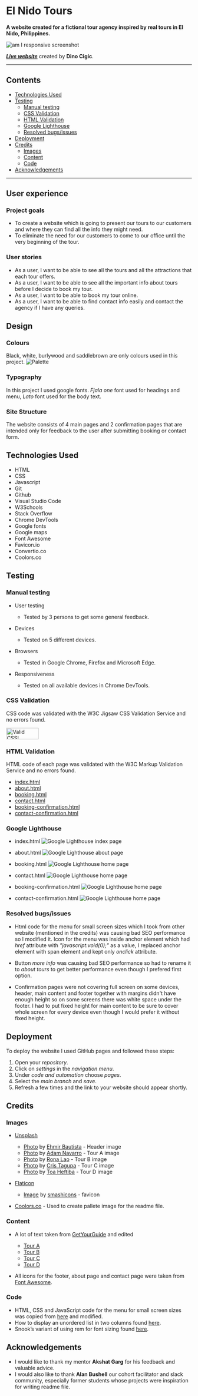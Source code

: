 # El Nido Tours

**A website created for a fictional tour agency inspired by real tours in El Nido, Philippines.**

![am I responsive screenshot](assets/images/readme/responsive-screenshot.jpg)

***[Live website](https://dcigic92.github.io/pp1-el-nido-tours/index.html)*** created by **Dino Cigic**.

***

## Contents

- [Technologies Used](#technologies-used)
- [Testing](#testing)
    - [Manual testing](#manual-testing)
    - [CSS Validation](#css-validation)
    - [HTML Validation](#html-validation)
    - [Google Lighthouse](#google-lighthouse)
    - [Resolved bugs/issues](#resolved-bugsissues)
- [Deployment](#deployment)
- [Credits](#credits)
    - [Images](#images)
    - [Content](#images)
    - [Code](#code)
- [Acknowledgements](#acknowledgements)

***

## User experience

### Project goals
- To create a website which is going to present our tours to our customers and where they can find all the info they might need.
- To eliminate the need for our customers to come to our office until the very beginning of the tour.

### User stories
- As a user, I want to be able to see all the tours and all the attractions that each tour offers.
- As a user, I want to be able to see all the important info about tours before I decide to book my tour.
- As a user, I want to be able to book my tour online.
- As a user, I want to be able to find contact info easily and contact the agency if I have any queries.

## Design

### Colours
Black, white, burlywood and saddlebrown are only colours used in this project.
![Palette](assets/images/readme/palette.png)

### Typography
In this project I used google fonts. *Fjala one* font used for headings and menu, *Lato* font used for the body text.

### Site Structure
The website consists of 4 main pages and 2 confirmation pages that are intended only for feedback to the user after submitting booking or contact form.

## Technologies Used
- HTML
- CSS
- Javascript
- Git
- Github
- Visual Studio Code
- W3Schools
- Stack Overflow
- Chrome DevTools
- Google fonts
- Google maps
- Font Awesome
- Favicon.io
- Convertio.co
- Coolors.co

## Testing

### Manual testing

- User testing
    - Tested by 3 persons to get some general feedback.

- Devices
    - Tested on 5 different devices.

- Browsers
    - Tested in Google Chrome, Firefox and Microsoft Edge.

- Responsiveness
    - Tested on all available devices in Chrome DevTools.

### CSS Validation
CSS code was validated with the W3C Jigsaw CSS Validation Service and no errors found.
<p>
    <a href="http://jigsaw.w3.org/css-validator/check/referer">
        <img style="border:0;width:88px;height:31px"
            src="http://jigsaw.w3.org/css-validator/images/vcss"
            alt="Valid CSS!" />
    </a>
</p>

### HTML Validation
HTML code of each page was validated with the W3C Markup Validation Service and no errors found.
- [index.html](https://validator.w3.org/nu/?doc=https%3A%2F%2Fdcigic92.github.io%2Fpp1-el-nido-tours%2Findex.html)
- [about.html](https://validator.w3.org/nu/?doc=https%3A%2F%2Fdcigic92.github.io%2Fpp1-el-nido-tours%2Fabout.html)
- [booking.html](https://validator.w3.org/nu/?doc=https%3A%2F%2Fdcigic92.github.io%2Fpp1-el-nido-tours%2Fbooking.html)
- [contact.html](https://validator.w3.org/nu/?doc=https%3A%2F%2Fdcigic92.github.io%2Fpp1-el-nido-tours%2Fcontact.html)
- [booking-confirmation.html](https://validator.w3.org/nu/?doc=https%3A%2F%2Fdcigic92.github.io%2Fpp1-el-nido-tours%2Fbooking-confirmation.html)
- [contact-confirmation.html](https://validator.w3.org/nu/?doc=https%3A%2F%2Fdcigic92.github.io%2Fpp1-el-nido-tours%2Fcontact-confirmation.html)

### Google Lighthouse

- index.html
![Google Lighthouse index page](assets/images/readme/index-lighthouse.jpg)

- about.html
![Google Lighthouse about page](assets/images/readme/about-lighthouse.jpg)

- booking.html
![Google Lighthouse home page](assets/images/readme/booking-lighthouse.jpg)

- contact.html
![Google Lighthouse home page](assets/images/readme/contact-lighthouse.jpg)

- booking-confirmation.html
![Google Lighthouse home page](assets/images/readme/booking-confirmation-lighthouse.jpg)

- contact-confirmation.html
![Google Lighthouse home page](assets/images/readme/contact-confirmation-lighthouse.jpg)

### Resolved bugs/issues

- Html code for the menu for small screen sizes which I took from other website (mentioned in the credits) was causing bad SEO performance so I modified it. Icon for the menu was inside anchor element which had *href* attribute with *"javascript:void(0);"* as a value, I replaced anchor element with span element and kept only *onclick* attribute.

- Button *more info* was causing bad SEO performance so had to rename it to *about tours* to get better performance even though I prefered first option.

- Confirmation pages were not covering full screen on some devices, header, main content and footer together with margins didn't have enough height so on some screens there was white space under the footer. I had to put fixed height for main content to be sure to cover whole screen for every device even though I would prefer it without fixed height.

## Deployment

To deploy the website I used GitHub pages and followed these steps:

1. Open your *repository*.
2. Click on *settings* in the *navigation menu*.
3. Under *code and automation* choose *pages*.
4. Select the *main branch* and *save*.
5. Refresh a few times and the link to your website should appear shortly.

## Credits

### Images 

- [Unsplash](https://unsplash.com/)
    - [Photo](https://unsplash.com/photos/xmw-2dMRH3Y) by [Ehmir Bautista](https://unsplash.com/es/@ehmirbautista) - Header image
    - [Photo](https://unsplash.com/photos/qXcl3z7_AOc) by [Adam Navarro](https://unsplash.com/ko/@adamnavarro_) - Tour A image
    - [Photo](https://unsplash.com/photos/JcLgfW2pccc) by [Rona Lao](https://unsplash.com/es/@ronalao) - Tour B image
    - [Photo](https://unsplash.com/photos/is-iq9wqMWw) by [Cris Tagupa](https://unsplash.com/es/@cjtagupa) - Tour C image
    - [Photo](https://unsplash.com/photos/DvyEkhT3RUU) by [Toa Heftiba](https://unsplash.com/@heftiba) - Tour D image

- [Flaticon](https://www.flaticon.com/)
    - [Image](https://www.flaticon.com/free-icon/island_4617266) by [smashicons](https://www.flaticon.com/authors/smashicons) - favicon

- [Coolors.co](https://coolors.co/) - Used to create pallete image for the readme file.

### Content

- A lot of text taken from [GetYourGuide](https://www.getyourguide.com/) and edited
    - [Tour A](https://www.getyourguide.com/el-nido-l974/el-nido-island-hopping-tour-a-lagoons-and-beaches-t217227/)
    - [Tour B](https://www.getyourguide.com/el-nido-l974/el-nido-island-hopping-tour-b-cudognong-cave-more-t228373/)
    - [Tour C](https://www.getyourguide.com/hidden-beach-l104676/el-nido-island-hopping-tour-c-hidden-beaches-shrine-t219591/)
    - [Tour D](https://www.getyourguide.com/el-nido-l974/el-nido-hidden-beaches-and-lagoons-boat-hopping-tour-d-t229222/)

- All icons for the footer, about page and contact page were taken from [Font Awesome](https://fontawesome.com/).

### Code

- HTML, CSS and JavaScript code for the menu for small screen sizes was copied from [here](https://www.w3schools.com/howto/tryit.asp?filename=tryhow_js_topnav) and modified.
- How to display an unordered list in two columns found [here](https://stackoverflow.com/questions/14745297/how-to-display-an-unordered-list-in-two-columns).
- Snook’s variant of using rem for font sizing found [here](https://www.sitepoint.com/understanding-and-using-rem-units-in-css/).

## Acknowledgements

- I would like to thank my mentor **Akshat Garg** for his feedback and valuable advice.
- I would also like to thank **Alan Bushell** our cohort facilitator and slack community, especially former students whose projects were inspiration for writing readme file.